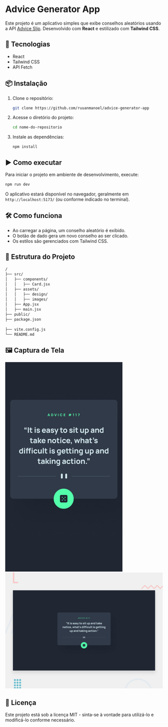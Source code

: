 # Advice Generator App

Este projeto é um aplicativo simples que exibe conselhos aleatórios usando a API [Advice Slip](https://api.adviceslip.com/). Desenvolvido com **React** e estilizado com **Tailwind CSS**.

## 🚀 Tecnologias
- React
- Tailwind CSS
- API Fetch

## 📦 Instalação

1. Clone o repositório:
   ```bash
   git clone https://github.com/ruuanmanoel/advice-generator-app
   ```

2. Acesse o diretório do projeto:
   ```bash
   cd nome-do-repositorio
   ```

3. Instale as dependências:
   ```bash
   npm install
   ```

## ▶️ Como executar

Para iniciar o projeto em ambiente de desenvolvimento, execute:

```bash
npm run dev
```

O aplicativo estará disponível no navegador, geralmente em `http://localhost:5173/` (ou conforme indicado no terminal).

## 🛠️ Como funciona
- Ao carregar a página, um conselho aleatório é exibido.
- O botão de dado gera um novo conselho ao ser clicado.
- Os estilos são gerenciados com Tailwind CSS.

## 📌 Estrutura do Projeto
```
/
├── src/
│   ├── components/
│   │   ├── Card.jsx
│   ├── assets/
│   │   ├── design/
│   │   ├── images/
│   ├── App.jsx
│   ├── main.jsx
├── public/
├── package.json

├── vite.config.js
└── README.md
```

## 🖼️ Captura de Tela
![Preview do projeto](./src/assets/design/mobile-design.jpg)
![Preview do projeto](./src/assets/design/desktop-preview.jpg)




## 📄 Licença
Este projeto está sob a licença MIT - sinta-se à vontade para utilizá-lo e modificá-lo conforme necessário.

